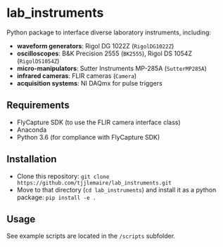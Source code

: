 # lab_instruments

Python package to interface diverse laboratory instruments, including:
- **waveform generators**: Rigol DG 1022Z (`RigolDG1022Z`)
- **oscilloscopes**: B&K Precision 2555 (`BK2555`), Rigol DS 1054Z (`RigolDS1054Z`)
- **micro-manipulators**: Sutter Instruments MP-285A (`SutterMP285A`)
- **infrared cameras**: FLIR cameras (`Camera`)
- **acquisition systems**: NI DAQmx for pulse triggers

## Requirements

- FlyCapture SDK (to use the FLIR camera interface class)
- Anaconda
- Python 3.6 (for compliance with FlyCapture SDK)

## Installation

- Clone this repository: `git clone https://github.com/tjjlemaire/lab_instruments.git`
- Move to that directory (`cd lab_instruments`) and install it as a python package: `pip install -e .`

## Usage

See example scripts are located in the `/scripts` subfolder.
